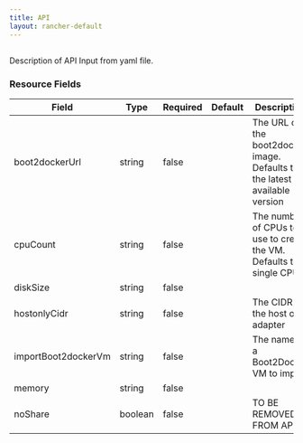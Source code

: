 ```yaml
---
title: API
layout: rancher-default
---
```


## <no value>

Description of API Input from yaml file. 
​​
### Resource Fields

Field | Type | Required | Default | Description
---|---|---|---|---
boot2dockerUrl | string | false | <no value> | The URL of the boot2docker image. Defaults to the latest available version
cpuCount | string | false | <no value> | The number of CPUs to use to create the VM. Defaults to single CPU
diskSize | string | false | <no value> | 
hostonlyCidr | string | false | <no value> | The CIDR of the host only adapter
importBoot2dockerVm | string | false | <no value> | The name of a Boot2Docker VM to import
memory | string | false | <no value> | 
noShare | boolean | false | <no value> | TO BE REMOVED FROM API

